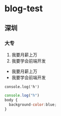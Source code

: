 # blog-test
## 深圳
### 大专

1. 我要月薪上万
2. 我要学会前端开发

* 我要月薪上万
* 我要学会前端开发

`console.log('h')`

```javascript
console.log("h")
body {
  background-color:blue;
}
```
